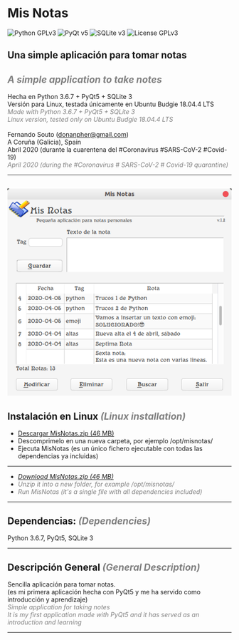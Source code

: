 <h1>Mis Notas</h1>

![Python GPLv3](https://img.shields.io/badge/Python-v3.6.7-success) ![PyQt v5](https://img.shields.io/badge/PyQt-5-brightgreen) ![SQLite v3](https://img.shields.io/badge/SQLite-v.3-blueviolet) ![License GPLv3](https://img.shields.io/badge/License-GPLv3-red) 

## Una simple aplicación para tomar notas  
## <span style="color:grey"><i>A simple application to take notes</i></span>
Hecha en Python 3.6.7 + PyQt5 + SQLite 3  
Versión para Linux, testada únicamente en Ubuntu Budgie 18.04.4 LTS  
<span style="color:grey">
<i>Made with Python 3.6.7 + PyQt5 + SQLite 3</i>  
<i>Linux version, tested only on Ubuntu Budgie 18.04.4 LTS</i>  
</span>  
Fernando Souto (donanpher@gmail.com)  
A Coruña (Galicia), Spain  
Abril 2020 (durante la cuarentena del #Coronavirus #SARS-CoV-2 #Covid-19)  
<span style="color:grey"><i>April 2020 (during the #Coronavirus # SARS-CoV-2 # Covid-19 quarantine)</i></span>  

---
![Screenshot](./images/Screenshot_MisNotas.png)
---
## Instalación en Linux <span style="color:grey"><i>(Linux installation)</i></span>
* <a href="https://drive.google.com/file/d/1Y3UEnAjLV4oks4N5Ix0u5Ih7jYoVv9t3/view?usp=sharing">Descargar MisNotas.zip (46 MB)</a>
* Descomprimelo en una nueva carpeta, por ejemplo /opt/misnotas/
* Ejecuta MisNotas (es un único fichero ejecutable con todas las dependencias ya incluidas)
---
* <span style="color:grey"><i><a href="https://drive.google.com/file/d/1Y3UEnAjLV4oks4N5Ix0u5Ih7jYoVv9t3/view?usp=sharing">Download MisNotas.zip (46 MB)</a></i> </span>  
* <span style="color:grey"><i>Unzip it into a new folder, for example /opt/misnotas/</i> </span>  
* <span style="color:grey"><i>Run MisNotas (it's a single file with all dependencies included)</i> </span>  
---
## Dependencias:  <span style="color:grey"><i>(Dependencies)</i></span>
Python 3.6.7, PyQt5, SQLite 3  

---
## Descripción General <span style="color:grey"><i>(General Description)</i></span>
Sencilla aplicación para tomar notas.  
(es mi primera aplicación hecha con PyQt5 y me ha servido como introducción y aprendizaje)  
<span style="color:grey"><i>Simple application for taking notes</i></span>  
<span style="color:grey"><i>It is my first application made with PyQt5 and it has served as an introduction and learning</i></span>  

--- 
